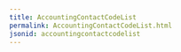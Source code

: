 ```yaml
---
title: AccountingContactCodeList
permalink: AccountingContactCodeList.html
jsonid: accountingcontactcodelist
---
```


